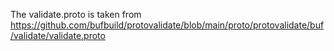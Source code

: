 The validate.proto is taken from https://github.com/bufbuild/protovalidate/blob/main/proto/protovalidate/buf/validate/validate.proto